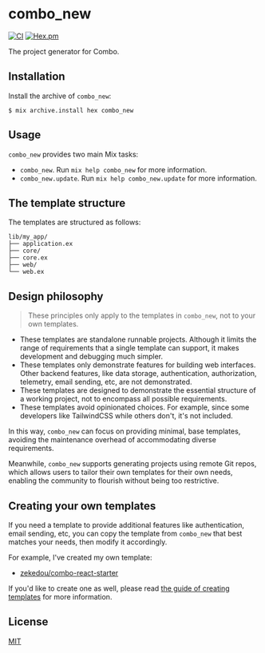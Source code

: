 # combo_new

[![CI](https://github.com/combo-lab/combo_new/actions/workflows/ci.yml/badge.svg)](https://github.com/combo-lab/combo_new/actions/workflows/ci.yml)
[![Hex.pm](https://img.shields.io/hexpm/v/combo_new.svg)](https://hex.pm/packages/combo_new)

The project generator for Combo.

## Installation

Install the archive of `combo_new`:

```
$ mix archive.install hex combo_new
```

## Usage

`combo_new` provides two main Mix tasks:

- `combo_new`. Run `mix help combo_new` for more information.
- `combo_new.update`. Run `mix help combo_new.update` for more information.

## The template structure

The templates are structured as follows:

```
lib/my_app/
├── application.ex
├── core/
├── core.ex
├── web/
└── web.ex
```

## Design philosophy

> These principles only apply to the templates in `combo_new`, not to your own templates.

- These templates are standalone runnable projects. Although it limits the range of requirements that a single template can support, it makes development and debugging much simpler.
- These templates only demonstrate features for building web interfaces. Other backend features, like data storage, authentication, authorization, telemetry, email sending, etc, are not demonstrated.
- These templates are designed to demonstrate the essential structure of a working project, not to encompass all possible requirements.
- These templates avoid opinionated choices. For example, since some developers like TailwindCSS while others don't, it's not included.

In this way, `combo_new` can focus on providing minimal, base templates, avoiding the maintenance overhead of accommodating diverse requirements.

Meanwhile, `combo_new` supports generating projects using remote Git repos, which allows users to tailor their own templates for their own needs, enabling the community to flourish without being too restrictive.

## Creating your own templates

If you need a template to provide additional features like authentication, email sending, etc, you can copy the template from `combo_new` that best matches your needs, then modify it accordingly.

For example, I've created my own template:

- [zekedou/combo-react-starter](https://github.com/zekedou/combo-react-starter)

If you'd like to create one as well, please read [the guide of creating templates](./CREATING_TEMPLATES.md) for more information.

## License

[MIT](./LICENSE)
